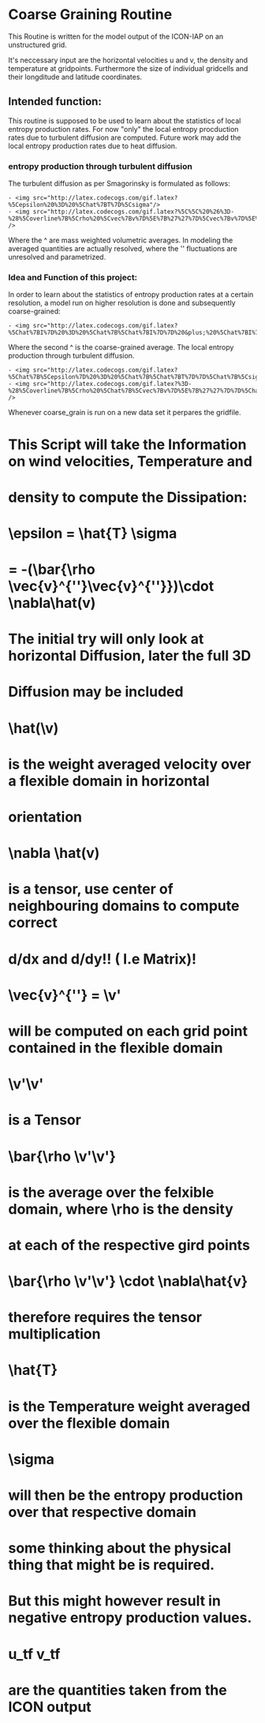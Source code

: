 # Coarse Graining Routine

This Routine is written for the model output of the ICON-IAP on an unstructured grid.

It's neccessary input are the horizontal velocities u and v, the density and temperature at gridpoints. Furthermore the size of individual gridcells and their longditude and latitude coordinates.

## Intended function:

This routine is supposed to be used to learn about the statistics of local entropy production rates. For now "only" the local entropy procduction rates due to turbulent diffusion are computed. Future work may add the local entropy production rates due to heat diffusion.

### entropy production through turbulent diffusion 

The turbulent diffusion as per Smagorinsky is formulated as follows:

```
- <img src="http://latex.codecogs.com/gif.latex?%5Cepsilon%20%3D%20%5Chat%7BT%7D%5Csigma"/> 
- <img src="http://latex.codecogs.com/gif.latex?%5C%5C%20%26%3D-%28%5Coverline%7B%5Crho%20%5Cvec%7Bv%7D%5E%7B%27%27%7D%5Cvec%7Bv%7D%5E%7B%27%27%7D%7D%29%5Ccdot%20%5Cnabla%20%5Chat%7Bv%7D" /> 
```

Where the ^ are mass weighted volumetric averages. In modeling the averaged quantities are actually resolved, where the '' fluctuations are unresolved and parametrized. 

### Idea and Function of this project:

In order to learn about the statistics of entropy production rates at a certain resolution, a model run on higher resolution is done and subsequently coarse-grained:

```
- <img src="http://latex.codecogs.com/gif.latex?%5Chat%7BI%7D%20%3D%20%5Chat%7B%5Chat%7BI%7D%7D%20&plus;%20%5Chat%7BI%7D%5E%7B%27%27%7D"/> 
```

Where the second ^ is the coarse-grained average. The local entropy production through turbulent diffusion.


```
- <img src="http://latex.codecogs.com/gif.latex?%5Chat%7B%5Cepsilon%7D%20%3D%20%5Chat%7B%5Chat%7BT%7D%7D%5Chat%7B%5Csigma%7D"/> 
- <img src="http://latex.codecogs.com/gif.latex?%3D-%28%5Coverline%7B%5Crho%20%5Chat%7B%5Cvec%7Bv%7D%5E%7B%27%27%7D%7D%5Chat%7B%5Cvec%7Bv%7D%5E%7B%27%27%7D%7D%7D%29%20%5Ccdot%20%5Cnabla%5Chat%7B%5Chat%7Bv%7D%7D" /> 

```

Whenever coarse_grain is run on a new data set it perpares the gridfile. 


# This Script will take the Information on wind velocities, Temperature and

# 
# density to compute the Dissipation:
# \epsilon = \hat{T} \sigma 
#          = -(\bar{\rho \vec{v}^{''}\vec{v}^{''}})\cdot \nabla\hat(v)
#
# The initial try will only look at horizontal Diffusion, later the full 3D
# Diffusion may be included
#
# \hat(\v) 
#          is the weight averaged velocity over a flexible domain in horizontal
#          orientation
#
# \nabla \hat(v)
#          is a tensor, use center of neighbouring domains to compute correct
#          d/dx and d/dy!! ( I.e Matrix)!
#
# \vec{v}^{''} = \v'
#          will be computed on each grid point contained in the flexible domain
#
# \v'\v' 
#          is a Tensor
#
# \bar{\rho \v'\v'}
#          is the average over the felxible domain, where \rho is the density
#          at each of the respective gird points
#
# \bar{\rho \v'\v'} \cdot \nabla\hat{v} 
#          therefore requires the tensor multiplication
#
# \hat{T} 
#          is the Temperature weight averaged over the flexible domain
#
# \sigma
#          will then be the entropy production over that respective domain
#          some thinking about the physical thing that might be is required.
#          But this might however result in negative entropy production values.
#
# u_tf v_tf
#          are the quantities taken from the ICON output
